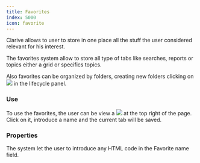 ```yaml
---
title: Favorites
index: 5000
icon: favorite
---
```


Clarive allows to user to store in one place all the stuff the user considered
relevant for his interest.

The favorites system allow to store all type of tabs like searches, reports or
topics either a grid or specifics topics.

Also favorites can be organized by folders, creating new folders clicking on <img src="/static/images/icons/favorite-folder.svg" /> in the lifecycle panel.

### Use

To use the favorites, the user can be view a <img src="/static/images/icons/main-bar-favorite.svg" />
at the top right of the page. Click on it, introduce a name and the current tab will be saved.

### Properties

The system let the user to introduce any HTML code in the Favorite name field.